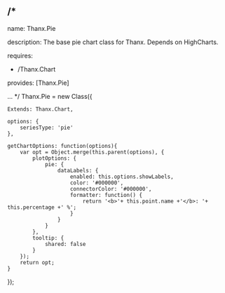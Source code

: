 /*
---

name: Thanx.Pie

description: The base pie chart class for Thanx. Depends on HighCharts.

requires:
 - /Thanx.Chart

provides: [Thanx.Pie]

...
*/
Thanx.Pie = new Class({

	Extends: Thanx.Chart,

	options: {
		seriesType: 'pie'
	},

	getChartOptions: function(options){
		var opt = Object.merge(this.parent(options), {
			plotOptions: {
				pie: {
					dataLabels: {
						enabled: this.options.showLabels,
						color: '#000000',
						connectorColor: '#000000',
						formatter: function() {
							return '<b>'+ this.point.name +'</b>: '+ this.percentage +' %';
						}
					}
				}
			},
			tooltip: {
				shared: false
			}
		});
		return opt;
	}

});